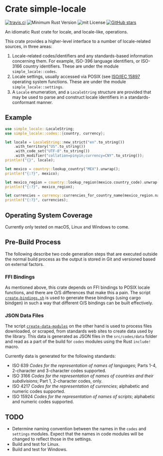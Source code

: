 # Crate simple-locale

[![travis.ci](https://travis-ci.org/johnstonskj/simple-locale.svg?branch=master)](https://travis-ci.org/johnstonskj/simple-locale)
![Minimum Rust Version](https://img.shields.io/badge/Min%20Rust-1.34-green.svg)
![mit License](https://img.shields.io/badge/license-mit-118811.svg)
[![GitHub stars](https://img.shields.io/github/stars/johnstonskj/simple-locale.svg)](https://github.com/johnstonskj/simple-locale/stargazers)


An idiomatic Rust crate for locale, and locale-like, operations.

This crate provides a higher-level interface to a number of locale-related
sources, in three areas:

1. Locale-related codes/identifiers and any standards-based information
   concerning them. For example, ISO-396 language identifiers, or ISO-3166
   country identifiers. These are under the module `simple_locale::codes`.
1. Locale settings, usually accessed via POSIX (see
   [ISO/IEC 15897](https://www.iso.org/standard/50707.html) operating system
   functions. These are under the module `simple_locale::settings`.
1. A `Locale` enumeration, and a `LocaleString` structure are provided
   that may be used to parse and construct locale identifiers in
   a standards-conformant manner.

## Example

```rust
use simple_locale::LocaleString;
use simple_locale::codes::{country, currency};

let locale = LocaleString::new_strict("en".to_string())
    .with_territory("US".to_string())
    .with_code_set("UTF-8".to_string())
    .with_modifier("collation=pinyin;currency=CNY".to_string());
println!("{}", locale);

let mexico = country::lookup_country("MEX").unwrap();
println!("{:?}", mexico);

let mexico_region = country::lookup_region(mexico.country_code).unwrap();
println!("{:?}", mexico_region);

let currencies = currency::currencies_for_country_name(mexico_region.name.as_str());
println!("{:?}", currencies);
```

## Operating System Coverage

Currently only tested on macOS, Linux and Windows to come.

## Pre-Build Process

The following describe two code generation steps that are executed outside
the normal build process as the output is stored in Git and versioned 
based on external factors.

### FFI Bindings

As mentioned above, this crate depends on FFI bindings to POSIX locale
functions, and there are O/S differences that make this a pain. The script
[`create-bindings.sh`](https://github.com/johnstonskj/simple-locale/blob/master/create-bindings.sh)
is used to generate these bindings (using cargo bindgen) in such a way that
different O/S bindings can be built effectively.

### JSON Data Files

The script [`create-data-modules`](https://github.com/johnstonskj/simple-locale/blob/master/create-data-modules.sh)
on the other hand is used to process files downloaded, or scraped, from
standards web sites to create data used by the library. This data is generated
as JSON files in the `src/codes/data` folder and read as a part of the 
build for `codes` modules using the Rust `include!` macro.

Currently data is generated for the following standards:

* ISO 639 _Codes for the representation of names of languages_; Parts 1-4, 
  2-character and 3-character codes supported. 
* ISO 3166 _Codes for the representation of names of countries and their 
  subdivisions_; Part 1, 2-character codes, only.
* ISO 4217 _Codes for the representation of currencies_; alphabetic and 
  numeric codes supported.
* ISO 15924 _Codes for the representation of names of scripts_; alphabetic 
  and numeric codes supported.

## TODO

* Determine naming convention between the names in the `codes` and `settings`
  modules. Expect that the names in code modules will be changed to reflect
  those in the settings.
* Build and test for Linux.
* Build and test for Windows.